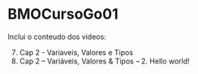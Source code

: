 # BMOCursoGo01

Inclui o conteudo dos videos:

07) Cap 2 - Variaveis, Valores e Tipos
08) Cap 2 – Variáveis, Valores & Tipos – 2. Hello world!
